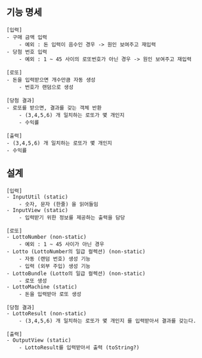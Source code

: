 ## 기능 명세

    [입력]
    - 구매 금액 입력
        - 예외 : 돈 입력이 음수인 경우 -> 원인 보여주고 재입력
    - 당첨 번호 입력
        - 예외 : 1 ~ 45 사이의 로또번호가 아닌 경우 -> 원인 보여주고 재입력

    [로또]
    - 돈을 입력받으면 개수만큼 자동 생성
        - 번호가 랜덤으로 생성

    [당첨 결과]
    - 로또를 받으면, 결과를 갖는 객체 반환
        - (3,4,5,6) 개 일치하는 로또가 몇 개인지
        - 수익률

    [출력]
    - (3,4,5,6) 개 일치하는 로또가 몇 개인지
    - 수익률

## 설계

    [입력]
    - InputUtil (static)
        - 숫자, 문자 (한줄) 을 읽어들임
    - InputView (static)
        - 입력받기 위한 정보를 제공하는 출력을 담당

    [로또]
    - LottoNumber (non-static)
        - 예외 : 1 ~ 45 사이가 아닌 경우
    - Lotto (LottoNumber의 일급 컬렉션) (non-static)
        - 자동 (랜덤 번호) 생성 기능
        - 입력 (외부 주입) 생성 기능
    - LottoBundle (Lotto의 일급 컬렉션) (non-static)
        - 로또 생성
    - LottoMachine (static)
        - 돈을 입력받아 로또 생성

    [당첨 결과]
    - LottoResult (non-static)
        - (3,4,5,6) 개 일치하는 로또가 몇 개인지 를 입력받아서 결과를 갖는다.

    [출력]
    - OutputView (static)
        - LottoResult를 입력받아서 출력 (toString?)